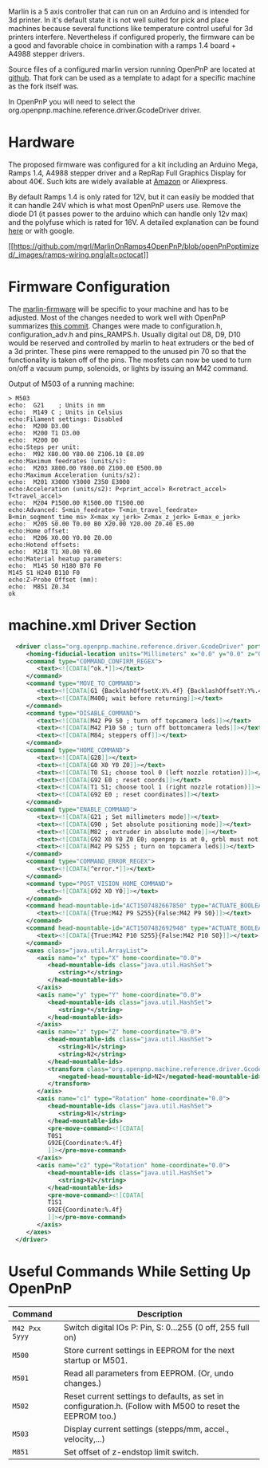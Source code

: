 Marlin is a 5 axis controller that can run on an Arduino and is intended for 3d printer. In it's default state it is not well suited for pick and place machines because several functions like temperature control useful for 3d printers interfere. Nevertheless if configured properly, the firmware can be a good and favorable choice in combination with a ramps 1.4 board + A4988 stepper drivers.

Source files of a configured marlin version running OpenPnP are located at [github](https://github.com/mgrl/MarlinOnRamps4OpenPnP). That fork can be used as a template to adapt for a specific machine as the fork itself was.

In OpenPnP you will need to select the org.openpnp.machine.reference.driver.GcodeDriver driver.

# Hardware
The proposed firmware was configured for a kit including an Arduino Mega, Ramps 1.4, A4988 stepper driver and a RepRap Full Graphics Display for about 40€. Such kits are widely available at [Amazon](https://www.amazon.de/gp/product/B06XPST1SY/) or Aliexpress.

By default Ramps 1.4 is only rated for 12V, but it can easily be modded that it can handle 24V which is what most OpenPnP users use. Remove the diode D1 (it passes power to the arduino which can handle only 12v max) and the polyfuse which is rated for 16V. A detailed explanation can be found [here](http://www.3d-druck-community.de/thread-4761.html) or with google.

[[https://github.com/mgrl/MarlinOnRamps4OpenPnP/blob/openPnPoptimized/_images/ramps-wiring.png|alt=octocat]]

# Firmware Configuration
The [marlin-firmware](https://github.com/mgrl/MarlinOnRamps4OpenPnP) will be specific to your machine and has to be adjusted. Most of the changes needed to work well with OpenPnP summarizes [this commit](https://github.com/mgrl/MarlinOnRamps4OpenPnP/commit/4350a064b687e50f57dfbf211109dcf3d361b661). Changes were made to configuration.h, configuration_adv.h and pins_RAMPS.h. Usually digital out D8, D9, D10 would be reserved and controlled by marlin to heat extruders or the bed of a 3d printer. These pins were remapped to the unused pin 70 so that the functionality is taken off of the pins. The mosfets can now be used to turn on/off a vacuum pump, solenoids, or lights by issuing an M42 command.

Output of M503 of a running machine:
```
> M503
echo:  G21    ; Units in mm
echo:  M149 C ; Units in Celsius
echo:Filament settings: Disabled
echo:  M200 D3.00
echo:  M200 T1 D3.00
echo:  M200 D0
echo:Steps per unit:
echo:  M92 X80.00 Y80.00 Z106.10 E8.89
echo:Maximum feedrates (units/s):
echo:  M203 X800.00 Y800.00 Z100.00 E500.00
echo:Maximum Acceleration (units/s2):
echo:  M201 X3000 Y3000 Z350 E3000
echo:Acceleration (units/s2): P<print_accel> R<retract_accel> T<travel_accel>
echo:  M204 P1500.00 R1500.00 T1500.00
echo:Advanced: S<min_feedrate> T<min_travel_feedrate> B<min_segment_time_ms> X<max_xy_jerk> Z<max_z_jerk> E<max_e_jerk>
echo:  M205 S0.00 T0.00 B0 X20.00 Y20.00 Z0.40 E5.00
echo:Home offset:
echo:  M206 X0.00 Y0.00 Z0.00
echo:Hotend offsets:
echo:  M218 T1 X0.00 Y0.00
echo:Material heatup parameters:
echo:  M145 S0 H180 B70 F0
M145 S1 H240 B110 F0
echo:Z-Probe Offset (mm):
echo:  M851 Z0.34
ok
```


# machine.xml Driver Section
```xml
  <driver class="org.openpnp.machine.reference.driver.GcodeDriver" port-name="COM19" baud="250000" flow-control="Off" data-bits="Eight" stop-bits="One" parity="None" set-dtr="false" set-rts="false" units="Millimeters" max-feed-rate="30000" backlash-offset-x="0.0" backlash-offset-y="0.0" non-squareness-factor="0.0" backlash-feed-rate-factor="0.1" timeout-milliseconds="10000" connect-wait-time-milliseconds="1000">
	 <homing-fiducial-location units="Millimeters" x="0.0" y="0.0" z="0.0" rotation="0.0"/>
	 <command type="COMMAND_CONFIRM_REGEX">
		<text><![CDATA[^ok.*]]></text>
	 </command>
	 <command type="MOVE_TO_COMMAND">
		<text><![CDATA[G1 {BacklashOffsetX:X%.4f} {BacklashOffsetY:Y%.4f} {Z:Z%.4f} {Rotation:E%.4f} F{FeedRate:%.0f}]]></text>
		<text><![CDATA[M400; wait before returning]]></text>
	 </command>
	 <command type="DISABLE_COMMAND">
		<text><![CDATA[M42 P9 S0 ; turn off topcamera leds]]></text>
		<text><![CDATA[M42 P10 S0 ; turn off bottomcamera leds]]></text>
		<text><![CDATA[M84; steppers off]]></text>
	 </command>
	 <command type="HOME_COMMAND">
		<text><![CDATA[G28]]></text>
		<text><![CDATA[G0 X0 Y0 Z0]]></text>
		<text><![CDATA[T0 S1; choose tool 0 (left nozzle rotation)]]></text>
		<text><![CDATA[G92 E0 ; reset coords]]></text>
		<text><![CDATA[T1 S1; choose tool 1 (right nozzle rotation)]]></text>
		<text><![CDATA[G92 E0 ; reset coordinates]]></text>
	 </command>
	 <command type="ENABLE_COMMAND">
		<text><![CDATA[G21 ; Set millimeters mode]]></text>
		<text><![CDATA[G90 ; Set absolute positioning mode]]></text>
		<text><![CDATA[M82 ; extruder in absolute mode]]></text>
		<text><![CDATA[G92 X0 Y0 Z0 E0; openpnp is at 0, grbl must not neccessarily]]></text>
		<text><![CDATA[M42 P9 S255 ; turn on topcamera leds]]></text>
	 </command>
	 <command type="COMMAND_ERROR_REGEX">
		<text><![CDATA[^error.*]]></text>
	 </command>
	 <command type="POST_VISION_HOME_COMMAND">
		<text><![CDATA[G92 X0 Y0]]></text>
	 </command>
	 <command head-mountable-id="ACT1507482667850" type="ACTUATE_BOOLEAN_COMMAND">
		<text><![CDATA[{True:M42 P9 S255}{False:M42 P9 S0}]]></text>
	 </command>
	 <command head-mountable-id="ACT1507482692948" type="ACTUATE_BOOLEAN_COMMAND">
		<text><![CDATA[{True:M42 P10 S255}{False:M42 P10 S0}]]></text>
	 </command>
	 <axes class="java.util.ArrayList">
		<axis name="x" type="X" home-coordinate="0.0">
		   <head-mountable-ids class="java.util.HashSet">
			  <string>*</string>
		   </head-mountable-ids>
		</axis>
		<axis name="y" type="Y" home-coordinate="0.0">
		   <head-mountable-ids class="java.util.HashSet">
			  <string>*</string>
		   </head-mountable-ids>
		</axis>
		<axis name="z" type="Z" home-coordinate="0.0">
		   <head-mountable-ids class="java.util.HashSet">
			  <string>N1</string>
			  <string>N2</string>
		   </head-mountable-ids>
		   <transform class="org.openpnp.machine.reference.driver.GcodeDriver$NegatingTransform">
			  <negated-head-mountable-id>N2</negated-head-mountable-id>
		   </transform>
		</axis>
		<axis name="c1" type="Rotation" home-coordinate="0.0">
		   <head-mountable-ids class="java.util.HashSet">
			  <string>N1</string>
		   </head-mountable-ids>
		   <pre-move-command><![CDATA[
		   T0S1
		   G92E{Coordinate:%.4f}
		   ]]></pre-move-command>
		</axis>
		<axis name="c2" type="Rotation" home-coordinate="0.0">
		   <head-mountable-ids class="java.util.HashSet">
			  <string>N2</string>
		   </head-mountable-ids>
		   <pre-move-command><![CDATA[
		   T1S1
		   G92E{Coordinate:%.4f}
		   ]]></pre-move-command>
		</axis>
	 </axes>
  </driver>
```


# Useful Commands While Setting Up OpenPnP
| Command | Description |
| :------------- | ------------- |
| `M42 Pxx Syyy` | Switch digital IOs P: Pin, S: 0...255 (0 off, 255 full on) |
| `M500` | Store current settings in EEPROM for the next startup or M501.
| `M501` | Read all parameters from EEPROM. (Or, undo changes.)|
| `M502` | Reset current settings to defaults, as set in configuration.h. (Follow with M500 to reset the EEPROM too.)|
| `M503` | Display current settings (stepps/mm, accel., velocity,...) |
| `M851` | Set offset of z-endstop limit switch. |
